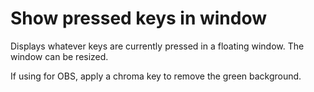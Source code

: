 # Show pressed keys in window

Displays whatever keys are currently pressed in a floating window. The window can be resized.

If using for OBS, apply a chroma key to remove the green background.
